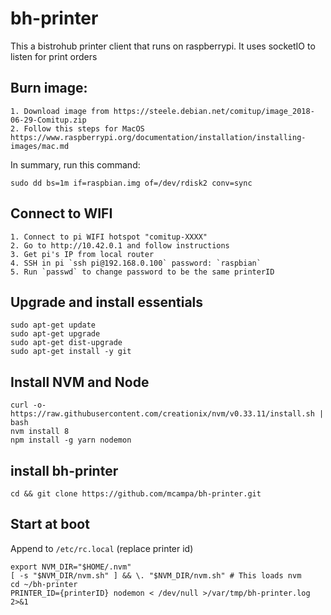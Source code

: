 # bh-printer

This a bistrohub printer client that runs on raspberrypi. It uses socketIO to listen for print orders

## Burn image:
    1. Download image from https://steele.debian.net/comitup/image_2018-06-29-Comitup.zip
    2. Follow this steps for MacOS https://www.raspberrypi.org/documentation/installation/installing-images/mac.md

In summary, run this command:
```
sudo dd bs=1m if=raspbian.img of=/dev/rdisk2 conv=sync
```

## Connect to WIFI

    1. Connect to pi WIFI hotspot "comitup-XXXX"
    2. Go to http://10.42.0.1 and follow instructions
    3. Get pi's IP from local router
    4. SSH in pi `ssh pi@192.168.0.100` password: `raspbian`
    5. Run `passwd` to change password to be the same printerID

## Upgrade and install essentials
```
sudo apt-get update
sudo apt-get upgrade
sudo apt-get dist-upgrade
sudo apt-get install -y git
```

## Install NVM and Node
```
curl -o- https://raw.githubusercontent.com/creationix/nvm/v0.33.11/install.sh | bash
nvm install 8
npm install -g yarn nodemon
```

## install bh-printer
```
cd && git clone https://github.com/mcampa/bh-printer.git
```

## Start at boot
Append to `/etc/rc.local` (replace printer id)
```
export NVM_DIR="$HOME/.nvm"
[ -s "$NVM_DIR/nvm.sh" ] && \. "$NVM_DIR/nvm.sh" # This loads nvm
cd ~/bh-printer
PRINTER_ID={printerID} nodemon < /dev/null >/var/tmp/bh-printer.log 2>&1
```
